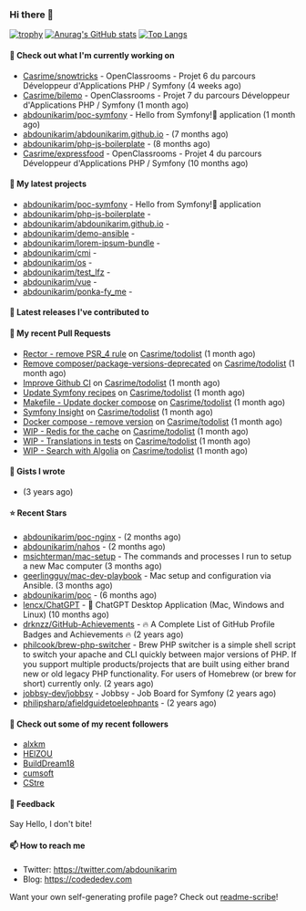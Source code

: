 ### Hi there 👋

[![trophy](https://github-profile-trophy.vercel.app/?username=abdounikarim&theme=onestar&row=1&column=7&no-frame=true&margin-w=13)](https://github.com/ryo-ma/github-profile-trophy)
[![Anurag's GitHub stats](https://github-readme-stats.vercel.app/api?username=abdounikarim&show_icons=true&theme=dark&count_private=true&hide_border=true)](https://github.com/anuraghazra/github-readme-stats)
[![Top Langs](https://github-readme-stats.vercel.app/api/top-langs/?username=abdounikarim&langs_count=8&layout=compact&theme=dark&hide_border=true)](https://github.com/anuraghazra/github-readme-stats)

#### 👷 Check out what I'm currently working on

- [Casrime/snowtricks](https://github.com/Casrime/snowtricks) - OpenClassrooms - Projet 6 du parcours Développeur d&#39;Applications PHP / Symfony (4 weeks ago)
- [Casrime/bilemo](https://github.com/Casrime/bilemo) - OpenClassrooms - Projet 7 du parcours Développeur d&#39;Applications PHP / Symfony (1 month ago)
- [abdounikarim/poc-symfony](https://github.com/abdounikarim/poc-symfony) - Hello from Symfony!👋 application (1 month ago)
- [abdounikarim/abdounikarim.github.io](https://github.com/abdounikarim/abdounikarim.github.io) -  (7 months ago)
- [abdounikarim/php-js-boilerplate](https://github.com/abdounikarim/php-js-boilerplate) -  (8 months ago)
- [Casrime/expressfood](https://github.com/Casrime/expressfood) - OpenClassrooms - Projet 4 du parcours Développeur d&#39;Applications PHP / Symfony (10 months ago)

#### 🌱 My latest projects

- [abdounikarim/poc-symfony](https://github.com/abdounikarim/poc-symfony) - Hello from Symfony!👋 application
- [abdounikarim/php-js-boilerplate](https://github.com/abdounikarim/php-js-boilerplate) - 
- [abdounikarim/abdounikarim.github.io](https://github.com/abdounikarim/abdounikarim.github.io) - 
- [abdounikarim/demo-ansible](https://github.com/abdounikarim/demo-ansible) - 
- [abdounikarim/lorem-ipsum-bundle](https://github.com/abdounikarim/lorem-ipsum-bundle) - 
- [abdounikarim/cmi](https://github.com/abdounikarim/cmi) - 
- [abdounikarim/os](https://github.com/abdounikarim/os) - 
- [abdounikarim/test_lfz](https://github.com/abdounikarim/test_lfz) - 
- [abdounikarim/vue](https://github.com/abdounikarim/vue) - 
- [abdounikarim/ponka-fy_me](https://github.com/abdounikarim/ponka-fy_me) - 

#### 🔭 Latest releases I've contributed to


#### 🔨 My recent Pull Requests

- [Rector - remove PSR_4 rule](https://github.com/Casrime/todolist/pull/74) on [Casrime/todolist](https://github.com/Casrime/todolist) (1 month ago)
- [Remove composer/package-versions-deprecated](https://github.com/Casrime/todolist/pull/73) on [Casrime/todolist](https://github.com/Casrime/todolist) (1 month ago)
- [Improve Github CI](https://github.com/Casrime/todolist/pull/60) on [Casrime/todolist](https://github.com/Casrime/todolist) (1 month ago)
- [Update Symfony recipes](https://github.com/Casrime/todolist/pull/59) on [Casrime/todolist](https://github.com/Casrime/todolist) (1 month ago)
- [Makefile - Update docker compose](https://github.com/Casrime/todolist/pull/58) on [Casrime/todolist](https://github.com/Casrime/todolist) (1 month ago)
- [Symfony Insight](https://github.com/Casrime/todolist/pull/57) on [Casrime/todolist](https://github.com/Casrime/todolist) (1 month ago)
- [Docker compose - remove version](https://github.com/Casrime/todolist/pull/56) on [Casrime/todolist](https://github.com/Casrime/todolist) (1 month ago)
- [WIP - Redis for the cache](https://github.com/Casrime/todolist/pull/54) on [Casrime/todolist](https://github.com/Casrime/todolist) (1 month ago)
- [WIP - Translations in tests](https://github.com/Casrime/todolist/pull/53) on [Casrime/todolist](https://github.com/Casrime/todolist) (1 month ago)
- [WIP - Search with Algolia](https://github.com/Casrime/todolist/pull/52) on [Casrime/todolist](https://github.com/Casrime/todolist) (1 month ago)

#### 📓 Gists I wrote

- [](https://gist.github.com/b237278802559acb0bcf1e2516ba718e) (3 years ago)

#### ⭐ Recent Stars

- [abdounikarim/poc-nginx](https://github.com/abdounikarim/poc-nginx) -  (2 months ago)
- [abdounikarim/nahos](https://github.com/abdounikarim/nahos) -  (2 months ago)
- [msichterman/mac-setup](https://github.com/msichterman/mac-setup) - The commands and processes I run to setup a new Mac computer (3 months ago)
- [geerlingguy/mac-dev-playbook](https://github.com/geerlingguy/mac-dev-playbook) - Mac setup and configuration via Ansible. (3 months ago)
- [abdounikarim/poc](https://github.com/abdounikarim/poc) -  (6 months ago)
- [lencx/ChatGPT](https://github.com/lencx/ChatGPT) - 🔮 ChatGPT Desktop Application (Mac, Windows and Linux) (10 months ago)
- [drknzz/GitHub-Achievements](https://github.com/drknzz/GitHub-Achievements) - 🔥 A Complete List of GitHub Profile Badges and Achievements 🔥 (2 years ago)
- [philcook/brew-php-switcher](https://github.com/philcook/brew-php-switcher) - Brew PHP switcher is a simple shell script to switch your apache and CLI quickly between major versions of PHP. If you support multiple products/projects that are built using either brand new or old legacy PHP functionality. For users of Homebrew (or brew for short) currently only. (2 years ago)
- [jobbsy-dev/jobbsy](https://github.com/jobbsy-dev/jobbsy) - Jobbsy - Job Board for Symfony (2 years ago)
- [philipsharp/afieldguidetoelephpants](https://github.com/philipsharp/afieldguidetoelephpants) -  (2 years ago)

#### 👯 Check out some of my recent followers

- [alxkm](https://github.com/alxkm)
- [HElZOU](https://github.com/HElZOU)
- [BuildDream18](https://github.com/BuildDream18)
- [cumsoft](https://github.com/cumsoft)
- [CStre](https://github.com/CStre)

#### 💬 Feedback

Say Hello, I don't bite!

#### 📫 How to reach me

- Twitter: https://twitter.com/abdounikarim
- Blog: https://codededev.com

Want your own self-generating profile page? Check out [readme-scribe](https://github.com/muesli/readme-scribe)!
